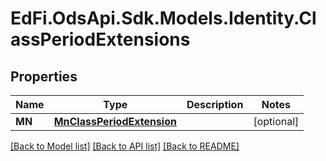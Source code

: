 # EdFi.OdsApi.Sdk.Models.Identity.ClassPeriodExtensions
## Properties

Name | Type | Description | Notes
------------ | ------------- | ------------- | -------------
**MN** | [**MnClassPeriodExtension**](MnClassPeriodExtension.md) |  | [optional] 

[[Back to Model list]](../README.md#documentation-for-models) [[Back to API list]](../README.md#documentation-for-api-endpoints) [[Back to README]](../README.md)

